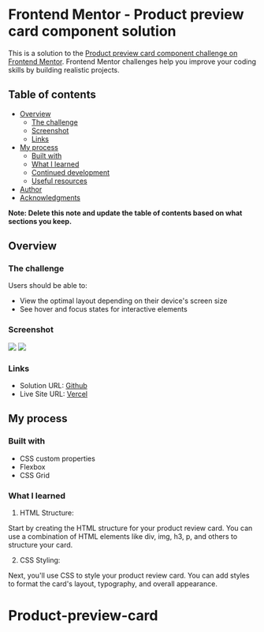 # Frontend Mentor - Product preview card component solution

This is a solution to the [Product preview card component challenge on Frontend Mentor](https://www.frontendmentor.io/challenges/product-preview-card-component-GO7UmttRfa). Frontend Mentor challenges help you improve your coding skills by building realistic projects. 

## Table of contents

- [Overview](#overview)
  - [The challenge](#the-challenge)
  - [Screenshot](#screenshot)
  - [Links](#links)
- [My process](#my-process)
  - [Built with](#built-with)
  - [What I learned](#what-i-learned)
  - [Continued development](#continued-development)
  - [Useful resources](#useful-resources)
- [Author](#author)
- [Acknowledgments](#acknowledgments)

**Note: Delete this note and update the table of contents based on what sections you keep.**

## Overview

### The challenge

Users should be able to:

- View the optimal layout depending on their device's screen size
- See hover and focus states for interactive elements

### Screenshot

![](./images/Screenshot%202023-09-26%20210426.jpg.jpg)
![](./images/Screenshot%202023-09-26%20210454.jpg.jpg)


### Links

- Solution URL: [Github](https://github.com/Hafizshkr/Product-preview-card)
- Live Site URL: [Vercel](https://your-live-site-url.com)

## My process

### Built with


- CSS custom properties
- Flexbox
- CSS Grid

### What I learned

1. HTML Structure:

Start by creating the HTML structure for your product review card. You can use a combination of HTML elements like div, img, h3, p, and others to structure your card.

2. CSS Styling:

Next, you'll use CSS to style your product review card. You can add styles to format the card's layout, typography, and overall appearance. 



# Product-preview-card
